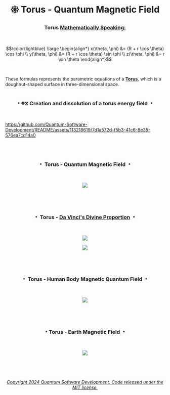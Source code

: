 <br>

# <p align="center"> 𑁍 Torus - Quantum Magnetic Field<br>

### <p align="center"> Torus [Mathematically Speaking:](https://github.com/Quantum-Software-Development/README/blob/de863aea73ea56558093652acb707ef038f17217/torus_pgfplots_package.tex)

<br>

$$\color{lightblue} \large \begin{align*}
x(\theta, \phi) &= (R + r \cos \theta) \cos \phi \\
y(\theta, \phi) &= (R + r \cos \theta) \sin \phi \\
z(\theta, \phi) &= r \sin \theta
\end{align*}$$


<br>

These formulas represents the parametric equations of a [**Torus**](https://github.com/Quantum-Software-Development/README/assets/113218619/74952dc5-d10d-4ba6-8400-1f5b137955ee), which is a doughnut-shaped surface in three-dimensional space.

#

### <p align="center"> ﹡𐩔⧖ Creation and dissolution of a torus energy field ﹡ <br>
<br>
 
https://github.com/Quantum-Software-Development/README/assets/113218619/7d1a572d-f5b3-41c6-8e35-576ea7cd14a0

<br><br>


### <p align="center"> ﹡ Torus - Quantum Magnetic Field ﹡<br>
<br>

 <p align="center">
<img src="https://user-images.githubusercontent.com/113218619/234465247-f663de8d-04ec-4310-96ec-653ba01e7614.gif" />
<br>


#

<br>

### <p align="center"> ﹡ Torus - [Da Vinci's Divine Proportion](https://github.com/Quantum-Software-Development/README/blob/25d5b70b59da9acd45e77cb6d983417cf3fc61f2/daVinci_mathematically.md)  ﹡<br> 
<br>


<p align="center">
<img src="https://github.com/Quantum-Software-Development/README/assets/113218619/38e289a9-28f7-4fd7-b6db-a25400bdc7be"/>
<br>

 <p align="center">
<img src="https://github.com/Quantum-Software-Development/README/assets/113218619/a9a31377-6456-43c8-93d0-45c07fb2e655" />


#

<br>

### <p align="center"> ﹡ Torus - Human Body Magnetic Quantum Field ﹡<br>
<br>

 <p align="center">
<img src="https://user-images.githubusercontent.com/113218619/235284218-6fa76a2f-d675-4a23-8f9e-5ef729e629ef.jpeg"/>
<br>

#

<br>

### <p align="center"> ﹡Torus - Earth Magnetic Field ﹡<br>
<br>

 <p align="center">
<img src="https://github.com/Quantum-Software-Development/README/assets/113218619/e78a928d-1756-4c96-bd38-da05b89743bf"/>
<br>

#

<br>

 ###### <p align="center"> [Copyright 2024 Quantum Software Development. Code released under the MIT license.](https://github.com/Quantum-Software-Development/README/blob/161b677c5a791f0ca8219b8e934f1cf353d5b85d/LICENSE)



